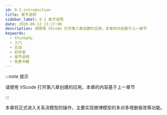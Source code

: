 ```yaml
---
id: 9-1-introduction
title: 章节说明
sidebar_label: 9.1 章节说明
date: 2020-08-12 13:17:00
description: 请使用 VScode 打开第八章创建的应用，本章的内容基于上一章节
keywords:
  - thinkphp
  - 入门
  - 实战
  - 初学者
  - 章节说明
  - 免费书籍
---
```


:::note 提示

请使用 VScode 打开第八章创建的应用，本章的内容基于上一章节 

:::

本章将正式进入关系流模型的操作，主要实现微博模型的多对多增删查改等功能。
